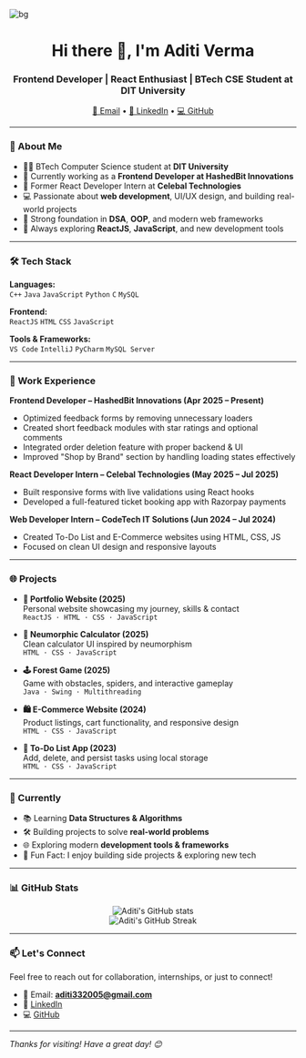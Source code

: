 ![bg](https://github.com/user-attachments/assets/74f39fb6-6de3-4881-9ac9-fb542961958a)

<h1 align="center">Hi there 👋, I'm Aditi Verma</h1>
<h3 align="center">Frontend Developer | React Enthusiast | BTech CSE Student at DIT University</h3>

<p align="center">
  <a href="mailto:aditi332005@gmail.com">📧 Email</a> •
  <a href="https://www.linkedin.com/in/aditi-verma-b02917256/">🔗 LinkedIn</a> •
  <a href="https://github.com/Aditi33-coder">💻 GitHub</a>
</p>

---

### 🧾 About Me

- 👩‍🎓 BTech Computer Science student at **DIT University** 
- 💼 Currently working as a **Frontend Developer at HashedBit Innovations**
- 🌟 Former React Developer Intern at **Celebal Technologies**
- 💻 Passionate about **web development**, UI/UX design, and building real-world projects
- 🧩 Strong foundation in **DSA**, **OOP**, and modern web frameworks
- 🌱 Always exploring **ReactJS**, **JavaScript**, and new development tools

---

### 🛠️ Tech Stack

**Languages:**  
`C++` `Java` `JavaScript` `Python` `C` `MySQL`

**Frontend:**  
`ReactJS` `HTML` `CSS` `JavaScript`

**Tools & Frameworks:**  
`VS Code` `IntelliJ` `PyCharm` `MySQL Server`

---

### 💼 Work Experience

**Frontend Developer – HashedBit Innovations (Apr 2025 – Present)**  
- Optimized feedback forms by removing unnecessary loaders  
- Created short feedback modules with star ratings and optional comments  
- Integrated order deletion feature with proper backend & UI  
- Improved "Shop by Brand" section by handling loading states effectively  

**React Developer Intern – Celebal Technologies (May 2025 – Jul 2025)**  
- Built responsive forms with live validations using React hooks  
- Developed a full-featured ticket booking app with Razorpay payments  

**Web Developer Intern – CodeTech IT Solutions (Jun 2024 – Jul 2024)**  
- Created To-Do List and E-Commerce websites using HTML, CSS, JS  
- Focused on clean UI design and responsive layouts  

---

### 🌐 Projects

- **🌟 Portfolio Website (2025)**  
  Personal website showcasing my journey, skills & contact  
  `ReactJS · HTML · CSS · JavaScript`

- **🧮 Neumorphic Calculator (2025)**  
  Clean calculator UI inspired by neumorphism  
  `HTML · CSS · JavaScript`

- **🕹️ Forest Game (2025)**  
  Game with obstacles, spiders, and interactive gameplay  
  `Java · Swing · Multithreading`

- **🛍️ E-Commerce Website (2024)**  
  Product listings, cart functionality, and responsive design  
  `HTML · CSS · JavaScript`

- **📝 To-Do List App (2023)**  
  Add, delete, and persist tasks using local storage  
  `HTML · CSS · JavaScript`

---

### 📌 Currently

- 📚 Learning **Data Structures & Algorithms**
- 🛠️ Building projects to solve **real-world problems**
- 🌐 Exploring modern **development tools & frameworks**
- 🎯 Fun Fact: I enjoy building side projects & exploring new tech

---

### 📊 GitHub Stats

<p align="center">
  <img src="https://github-readme-stats.vercel.app/api?username=Aditi33-coder&show_icons=true&theme=tokyonight" alt="Aditi's GitHub stats" />
  <br />
  <img src="https://streak-stats.demolab.com/?user=Aditi33-coder&theme=tokyonight" alt="Aditi's GitHub Streak" />
</p>

---

### 📫 Let's Connect

Feel free to reach out for collaboration, internships, or just to connect!

- 📧 Email: **aditi332005@gmail.com**  
- 🔗 [LinkedIn](https://www.linkedin.com/in/aditi-verma-b02917256/)  
- 💻 [GitHub](https://github.com/Aditi33-coder)

---

_Thanks for visiting! Have a great day! 😊_


